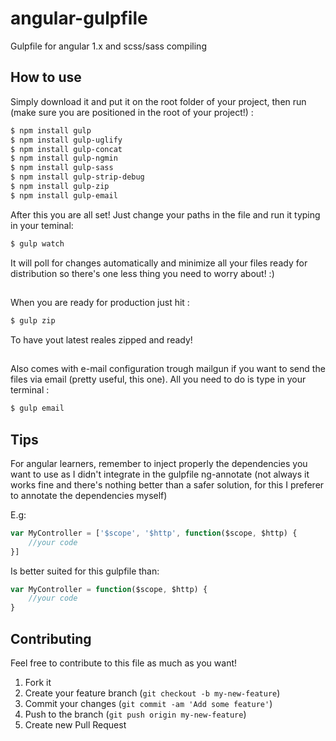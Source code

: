 # angular-gulpfile
Gulpfile for angular 1.x and scss/sass compiling

## How to use
Simply download it and put it on the root folder of your project, then run (make sure you are positioned in the root of your project!)  :

```bash
$ npm install gulp
$ npm install gulp-uglify
$ npm install gulp-concat
$ npm install gulp-ngmin
$ npm install gulp-sass
$ npm install gulp-strip-debug
$ npm install gulp-zip
$ npm install gulp-email

```
After this you are all set! Just change your paths in the file and run it typing in your teminal:

```bash
$ gulp watch
```

It will poll for changes automatically and minimize all your files ready for distribution so there's one less thing you need to worry about! :)

##

When you are ready for production just hit :
```bash
$ gulp zip
```
To have yout latest reales zipped and ready!

##

Also comes with e-mail configuration trough mailgun if you want to send the files via email (pretty useful, this one). All you need to do is type in your terminal :
```bash
$ gulp email
```
## Tips

For angular learners, remember to inject properly the dependencies you want to use as I didn't integrate in the gulpfile ng-annotate (not always it works fine and there's nothing better than a safer solution, for this I preferer to annotate the dependencies myself)

E.g: 

```javascript
var MyController = ['$scope', '$http', function($scope, $http) {
    //your code
}]
```
Is better suited for this gulpfile than:

```javascript
var MyController = function($scope, $http) {
    //your code
}
```

## Contributing

Feel free to contribute to this file as much as you want!

1. Fork it
2. Create your feature branch (`git checkout -b my-new-feature`)
3. Commit your changes (`git commit -am 'Add some feature'`)
4. Push to the branch (`git push origin my-new-feature`)
5. Create new Pull Request

